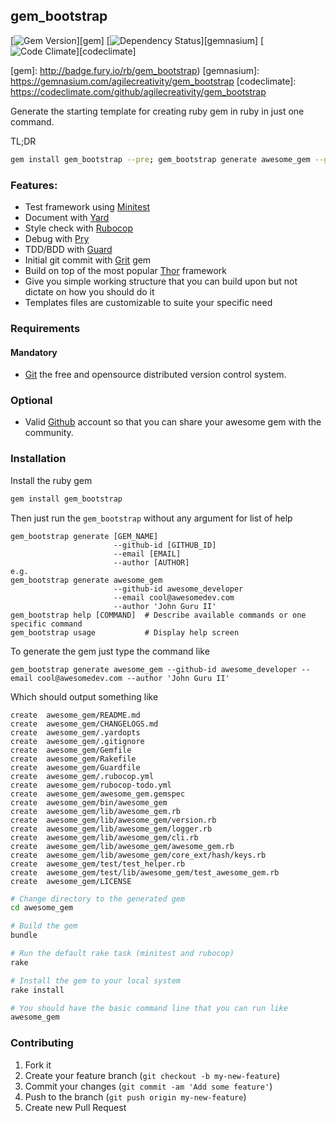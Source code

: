 ## gem_bootstrap

[![Gem Version](https://badge.fury.io/rb/gem_bootstrap.svg)][gem]
[![Dependency Status](https://gemnasium.com/agilecreativity/gem_bootstrap.png)][gemnasium]
[![Code Climate](https://codeclimate.com/github/agilecreativity/gem_bootstrap.png)][codeclimate]

[gem]: http://badge.fury.io/rb/gem_bootstrap)
[gemnasium]: https://gemnasium.com/agilecreativity/gem_bootstrap
[codeclimate]: https://codeclimate.com/github/agilecreativity/gem_bootstrap

Generate the starting template for creating ruby gem in ruby in just one command.

TL;DR
```sh
gem install gem_bootstrap --pre; gem_bootstrap generate awesome_gem --github-id awesome_developer -- email cool@awesomedev.com --author 'John Guru II'
```

### Features:

- Test framework using [Minitest][]
- Document with [Yard][]
- Style check with [Rubocop][]
- Debug with [Pry][]
- TDD/BDD with [Guard][]
- Initial git commit with [Grit] gem
- Build on top of the most popular [Thor][] framework
- Give you simple working structure that you can build upon but not dictate on
  how you should do it
- Templates files are customizable to suite your specific need

### Requirements

#### Mandatory

- [Git][] the free and opensource distributed version control system.

### Optional

- Valid [Github][] account so that you can share your awesome gem with the community.

### Installation

Install the ruby gem

```sh
gem install gem_bootstrap
```

Then just run the `gem_bootstrap` without any argument for list of help

```
gem_bootstrap generate [GEM_NAME]
                       --github-id [GITHUB_ID]
                       --email [EMAIL]
                       --author [AUTHOR]
e.g.
gem_bootstrap generate awesome_gem
                       --github-id awesome_developer
                       --email cool@awesomedev.com
                       --author 'John Guru II'
gem_bootstrap help [COMMAND]  # Describe available commands or one specific command
gem_bootstrap usage           # Display help screen
```
To generate the gem just type the command like

```
gem_bootstrap generate awesome_gem --github-id awesome_developer -- email cool@awesomedev.com --author 'John Guru II'
```
Which should output something like

```
create  awesome_gem/README.md
create  awesome_gem/CHANGELOGS.md
create  awesome_gem/.yardopts
create  awesome_gem/.gitignore
create  awesome_gem/Gemfile
create  awesome_gem/Rakefile
create  awesome_gem/Guardfile
create  awesome_gem/.rubocop.yml
create  awesome_gem/rubocop-todo.yml
create  awesome_gem/awesome_gem.gemspec
create  awesome_gem/bin/awesome_gem
create  awesome_gem/lib/awesome_gem.rb
create  awesome_gem/lib/awesome_gem/version.rb
create  awesome_gem/lib/awesome_gem/logger.rb
create  awesome_gem/lib/awesome_gem/cli.rb
create  awesome_gem/lib/awesome_gem/awesome_gem.rb
create  awesome_gem/lib/awesome_gem/core_ext/hash/keys.rb
create  awesome_gem/test/test_helper.rb
create  awesome_gem/test/lib/awesome_gem/test_awesome_gem.rb
create  awesome_gem/LICENSE
```

```sh
# Change directory to the generated gem
cd awesome_gem

# Build the gem
bundle

# Run the default rake task (minitest and rubocop)
rake

# Install the gem to your local system
rake install

# You should have the basic command line that you can run like
awesome_gem
```

### Contributing

1. Fork it
2. Create your feature branch (`git checkout -b my-new-feature`)
3. Commit your changes (`git commit -am 'Add some feature'`)
4. Push to the branch (`git push origin my-new-feature`)
5. Create new Pull Request

[Git]: http://git-scm.com/
[github]: https://github.com/
[Grit]: https://github.com/mojombo/grit
[Minitest]: https://github.com/seattlerb/minitest
[Thor]: https://github.com/erikhuda/thor
[Yard]: https://github.com/lsegal/yard
[Rubocop]: https://github.com/bbatsov/rubocop
[Pry]: https://github.com/pry/pry
[Guard]: https://github.com/guard/guard
